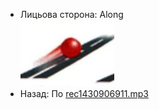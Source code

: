 - Лицьова сторона: Along<br />![prepositions_27.jpg](./11.jpg)
- Назад: По [rec1430906911.mp3](./39.mp3)